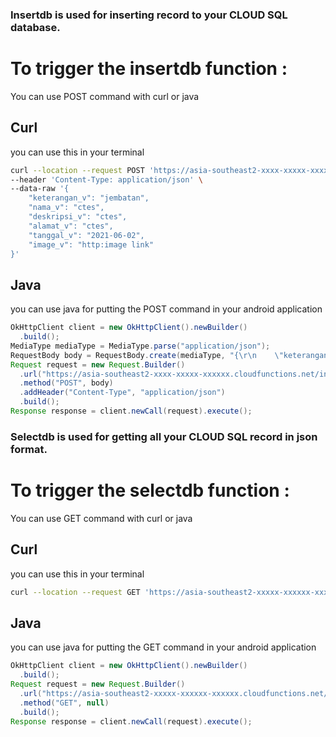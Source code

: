 ### Insertdb is used for inserting record to your CLOUD SQL database.

# To trigger the insertdb function :

You can use POST command with curl or java

## Curl
you can use this in your terminal

```bash
curl --location --request POST 'https://asia-southeast2-xxxx-xxxxx-xxxxxx.cloudfunctions.net/insertdb' \
--header 'Content-Type: application/json' \
--data-raw '{
    "keterangan_v": "jembatan",
    "nama_v": "ctes",
    "deskripsi_v": "ctes",
    "alamat_v": "ctes",
    "tanggal_v": "2021-06-02",
    "image_v": "http:image link"
}'
```

## Java
you can use java for putting the POST command in your android application
```java
OkHttpClient client = new OkHttpClient().newBuilder()
  .build();
MediaType mediaType = MediaType.parse("application/json");
RequestBody body = RequestBody.create(mediaType, "{\r\n    \"keterangan_v\": \"jembatan\",\r\n    \"nama_v\": \"nama pelapor\",\r\n    \"deskripsi_v\": \"deskripsi kerusakan\",\r\n    \"alamat_v\": \"lokasi bangunan rusak\",\r\n    \"tanggal_v\": \"2021-06-02\",\r\n    \"image_v\": \"http:image link\"\r\n}");
Request request = new Request.Builder()
  .url("https://asia-southeast2-xxxx-xxxxx-xxxxxx.cloudfunctions.net/insertdb")
  .method("POST", body)
  .addHeader("Content-Type", "application/json")
  .build();
Response response = client.newCall(request).execute();
```
### Selectdb is used for getting all your CLOUD SQL record in json format.
# To trigger the selectdb function :

You can use GET command with curl or java

## Curl
you can use this in your terminal

```bash
curl --location --request GET 'https://asia-southeast2-xxxxx-xxxxxx-xxxxxx.cloudfunctions.net/selectdb'
```

## Java
you can use java for putting the GET command in your android application
```java
OkHttpClient client = new OkHttpClient().newBuilder()
  .build();
Request request = new Request.Builder()
  .url("https://asia-southeast2-xxxxx-xxxxxx-xxxxxx.cloudfunctions.net/selectdb")
  .method("GET", null)
  .build();
Response response = client.newCall(request).execute();
```
